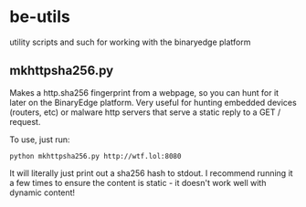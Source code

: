 # be-utils
utility scripts and such for working with the binaryedge platform

## mkhttpsha256.py
Makes a http.sha256 fingerprint from a webpage, so you can hunt for it later on the BinaryEdge platform. Very useful for hunting embedded devices (routers, etc) or malware http servers that serve a static reply to a GET / request.

To use, just run:
```
python mkhttpsha256.py http://wtf.lol:8080
```
It will literally just print out a sha256 hash to stdout. I recommend running it a few times to ensure the content is static - it doesn't work well with dynamic content!
